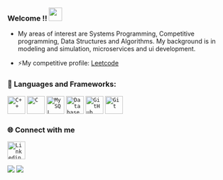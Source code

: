 ### Welcome !! <img src="https://raw.githubusercontent.com/MartinHeinz/MartinHeinz/master/wave.gif" width="30px">

-  My areas of interest are  Systems Programming, Competitive programming, Data Structures and Algorithms. My background is in modeling and simulation, microservices and ui development.

-  ⚡My competitive profile: [Leetcode](https://leetcode.com/BreeDurbin)
 
 ### 🔧 Languages and Frameworks:

<code><img width="40px" src="https://img.icons8.com/color/4x/c-plus-plus-logo.png" title="C++"/></code>
<code><img width="40px" src="https://img.icons8.com/color/3x/c-programming.png" title="C"/></code>
<code><img width="40px" src="https://img.icons8.com/ios/4x/00758f/mysql-logo.png" title="MySQL"/></code>
<code><img width="40px" src="https://img.icons8.com/dusk/64/000000/database-restore.png" title="Database"/></code>
<code><img width="40px" src="https://img.icons8.com/fluent/8x/github.png" title="GitHub"/></code>
<code><img width="40px" src="https://img.icons8.com/color/2x/git.png" title="Git"/></code>

### 🌐 Connect with me 
<code><a href="https://www.linkedin.com/in/BreeDurbin/"><img width="40px" src="https://img.icons8.com/color/8x/000000/linkedin.png" title="Linkedin"/></a></code>

<img src = "https://github-readme-stats.vercel.app/api?username=BreeDurbin&theme=blue-green&count_private=true&show_icons=true&include_all_commits=true">
<img src= "https://github-readme-stats-ivory-two-72.vercel.app/api?username=BreeDurbin&theme=blue-green&count_private=true&show_icons=true&include_all_commits=true">
